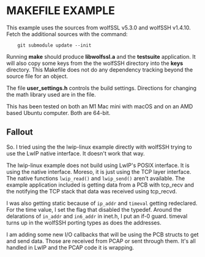 # MAKEFILE EXAMPLE #

This example uses the sources from wolfSSL v5.3.0 and wolfSSH v1.4.10.
Fetch the additional sources with the command:

```
    git submodule update --init
```

Running **make** should produce **libwolfssl.a** and the **testsuite**
application. It will also copy some keys from the the wolfSSH directory into
the **keys** directory. This Makefile does not do any dependency tracking
beyond the source file for an object.

The file **user_settings.h** controls the build settings. Directions for
changing the math library used are in the file.

This has been tested on both an M1 Mac mini with macOS and on an AMD based
Ubuntu computer. Both are 64-bit.

## Fallout

So. I tried using the the lwip-linux example directly with wolfSSH trying to
use the LwIP native interface. It doesn't work that way.

The lwip-linux example does not build using LwIP's POSIX interface. It is using
the native interface. Moreso, it is just using the TCP layer interface. The
native functions `lwip_read()` and `lwip_send()` aren't available. The
example application included is getting data from a PCB with tcp_recv and
the notifying the TCP stack that data was received using tcp_recvd.

I was also getting static because of `ip_addr` and `timeval` getting
redeclared. For the time value, I set the flag that disabled the typedef.
Around the delarations of `in_addr` and `in6_addr` in inet.h, I put an
if-0 guard. timeval turns up in the wolfSSH porting types as does the
addresses.

I am adding some new I/O callbacks that will be using the PCB structs to
get and send data. Those are received from PCAP or sent through them. It's
all handled in LwIP and the PCAP code it is wrapping.
